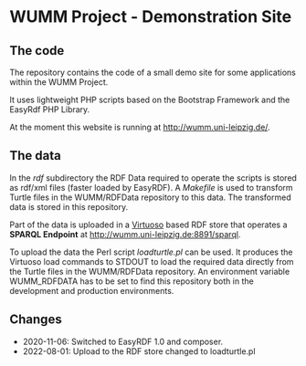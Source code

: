 # WUMM Project - Demonstration Site

## The code

The repository contains the code of a small demo site for some applications
within the WUMM Project.

It uses lightweight PHP scripts based on the Bootstrap Framework and the
EasyRdf PHP Library.

At the moment this website is running at <http://wumm.uni-leipzig.de/>.

## The data

In the _rdf_ subdirectory the RDF Data required to operate the scripts is
stored as rdf/xml files (faster loaded by EasyRDF).  A _Makefile_ is used to
transform Turtle files in the WUMM/RDFData repository to this data. The
transformed data is stored in this repository.

Part of the data is uploaded in a [Virtuoso](https://virtuoso.openlinksw.com/)
based RDF store that operates a __SPARQL Endpoint__ at
<http://wumm.uni-leipzig.de:8891/sparql>.

To upload the data the Perl script _loadturtle.pl_ can be used. It produces
the Virtuoso load commands to STDOUT to load the required data directly from
the Turtle files in the WUMM/RDFData repository. An environment variable
WUMM_RDFDATA has to be set to find this repository both in the development and
production environments.

## Changes

- 2020-11-06: Switched to EasyRDF 1.0 and composer.
- 2022-08-01: Upload to the RDF store changed to loadturtle.pl

